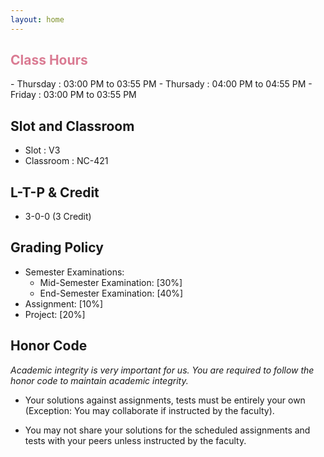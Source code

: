 ```yaml
---
layout: home
---
```

<h2 style="color: #da7b93;"><b>Class Hours</b></h2>
- Thursday : 03:00 PM to 03:55 PM
- Thursady : 04:00 PM to 04:55 PM
- Friday   : 03:00 PM to 03:55 PM

## **Slot and Classroom**
- Slot : V3       
- Classroom : NC-421

## **L-T-P & Credit**
- 3-0-0 (3 Credit)


## **Grading Policy**
- Semester Examinations:
    - Mid-Semester Examination: [30%]
    - End-Semester Examination: [40%]
- Assignment: [10%]
- Project: [20%]

## **Honor Code**
*Academic integrity is very important for us. You are required to follow the honor code to maintain academic integrity.*
- Your solutions against assignments, tests must be entirely your own (Exception: You may collaborate if instructed by the faculty).

- You may not share your solutions for the scheduled assignments and tests with your peers unless instructed by the faculty.

